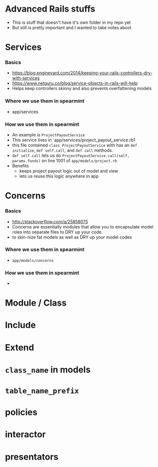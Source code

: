 # Advanced Rails stuffs

- This is stuff that doesn't have it's own folder in my repo yet
- But still is pretty important and I wanted to take notes aboot

# Services

### Basics

- https://blog.engineyard.com/2014/keeping-your-rails-controllers-dry-with-services
- https://www.netguru.co/blog/service-objects-in-rails-will-help
- Helps keep controllers skinny and also prevents overfattening models

### Where we use them in spearmint

- app/services

### How we use them in spearmint

- An example is `ProjectPayoutService`
- This service lives in `app/services/project_payout_service.rb1
- this file contained `class ProjectPayoutService` with has an `def initialize`, `def self.call`, and `def call` methods.
- `def self.call` lets us do `ProjectPayoutService.call(self, params.funds)` on line 1001 of `app/models/project.rb`
- Benefits
  - keeps project payout logic out of model and view
  - lets us reuse this logic anywhere in app

# Concerns

### Basics

- http://stackoverflow.com/a/25858075
- Concerns are essentially modules that allow you to encapsulate model roles into separate files to DRY up your code.
- to skin-nize fat models as well as DRY up your model codes

### Where we use them in spearmint

- `app/models/concerns`

### How we use them in spearmint

- 

# Module / Class

# Include

# Extend

# `class_name` in models

# `table_name_prefix`

# policies

# interactor

# presentators